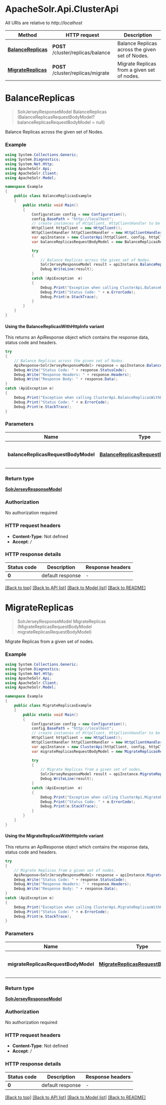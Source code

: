 # ApacheSolr.Api.ClusterApi

All URIs are relative to *http://localhost*

| Method | HTTP request | Description |
|--------|--------------|-------------|
| [**BalanceReplicas**](ClusterApi.md#balancereplicas) | **POST** /cluster/replicas/balance | Balance Replicas across the given set of Nodes. |
| [**MigrateReplicas**](ClusterApi.md#migratereplicas) | **POST** /cluster/replicas/migrate | Migrate Replicas from a given set of nodes. |

<a id="balancereplicas"></a>
# **BalanceReplicas**
> SolrJerseyResponseModel BalanceReplicas (BalanceReplicasRequestBodyModel? balanceReplicasRequestBodyModel = null)

Balance Replicas across the given set of Nodes.

### Example
```csharp
using System.Collections.Generic;
using System.Diagnostics;
using System.Net.Http;
using ApacheSolr.Api;
using ApacheSolr.Client;
using ApacheSolr.Model;

namespace Example
{
    public class BalanceReplicasExample
    {
        public static void Main()
        {
            Configuration config = new Configuration();
            config.BasePath = "http://localhost";
            // create instances of HttpClient, HttpClientHandler to be reused later with different Api classes
            HttpClient httpClient = new HttpClient();
            HttpClientHandler httpClientHandler = new HttpClientHandler();
            var apiInstance = new ClusterApi(httpClient, config, httpClientHandler);
            var balanceReplicasRequestBodyModel = new BalanceReplicasRequestBodyModel?(); // BalanceReplicasRequestBodyModel? | Contains user provided parameters (optional) 

            try
            {
                // Balance Replicas across the given set of Nodes.
                SolrJerseyResponseModel result = apiInstance.BalanceReplicas(balanceReplicasRequestBodyModel);
                Debug.WriteLine(result);
            }
            catch (ApiException  e)
            {
                Debug.Print("Exception when calling ClusterApi.BalanceReplicas: " + e.Message);
                Debug.Print("Status Code: " + e.ErrorCode);
                Debug.Print(e.StackTrace);
            }
        }
    }
}
```

#### Using the BalanceReplicasWithHttpInfo variant
This returns an ApiResponse object which contains the response data, status code and headers.

```csharp
try
{
    // Balance Replicas across the given set of Nodes.
    ApiResponse<SolrJerseyResponseModel> response = apiInstance.BalanceReplicasWithHttpInfo(balanceReplicasRequestBodyModel);
    Debug.Write("Status Code: " + response.StatusCode);
    Debug.Write("Response Headers: " + response.Headers);
    Debug.Write("Response Body: " + response.Data);
}
catch (ApiException e)
{
    Debug.Print("Exception when calling ClusterApi.BalanceReplicasWithHttpInfo: " + e.Message);
    Debug.Print("Status Code: " + e.ErrorCode);
    Debug.Print(e.StackTrace);
}
```

### Parameters

| Name | Type | Description | Notes |
|------|------|-------------|-------|
| **balanceReplicasRequestBodyModel** | [**BalanceReplicasRequestBodyModel?**](BalanceReplicasRequestBodyModel?.md) | Contains user provided parameters | [optional]  |

### Return type

[**SolrJerseyResponseModel**](SolrJerseyResponseModel.md)

### Authorization

No authorization required

### HTTP request headers

 - **Content-Type**: Not defined
 - **Accept**: */*


### HTTP response details
| Status code | Description | Response headers |
|-------------|-------------|------------------|
| **0** | default response |  -  |

[[Back to top]](#) [[Back to API list]](../README.md#documentation-for-api-endpoints) [[Back to Model list]](../README.md#documentation-for-models) [[Back to README]](../README.md)

<a id="migratereplicas"></a>
# **MigrateReplicas**
> SolrJerseyResponseModel MigrateReplicas (MigrateReplicasRequestBodyModel migrateReplicasRequestBodyModel)

Migrate Replicas from a given set of nodes.

### Example
```csharp
using System.Collections.Generic;
using System.Diagnostics;
using System.Net.Http;
using ApacheSolr.Api;
using ApacheSolr.Client;
using ApacheSolr.Model;

namespace Example
{
    public class MigrateReplicasExample
    {
        public static void Main()
        {
            Configuration config = new Configuration();
            config.BasePath = "http://localhost";
            // create instances of HttpClient, HttpClientHandler to be reused later with different Api classes
            HttpClient httpClient = new HttpClient();
            HttpClientHandler httpClientHandler = new HttpClientHandler();
            var apiInstance = new ClusterApi(httpClient, config, httpClientHandler);
            var migrateReplicasRequestBodyModel = new MigrateReplicasRequestBodyModel(); // MigrateReplicasRequestBodyModel | Contains user provided parameters

            try
            {
                // Migrate Replicas from a given set of nodes.
                SolrJerseyResponseModel result = apiInstance.MigrateReplicas(migrateReplicasRequestBodyModel);
                Debug.WriteLine(result);
            }
            catch (ApiException  e)
            {
                Debug.Print("Exception when calling ClusterApi.MigrateReplicas: " + e.Message);
                Debug.Print("Status Code: " + e.ErrorCode);
                Debug.Print(e.StackTrace);
            }
        }
    }
}
```

#### Using the MigrateReplicasWithHttpInfo variant
This returns an ApiResponse object which contains the response data, status code and headers.

```csharp
try
{
    // Migrate Replicas from a given set of nodes.
    ApiResponse<SolrJerseyResponseModel> response = apiInstance.MigrateReplicasWithHttpInfo(migrateReplicasRequestBodyModel);
    Debug.Write("Status Code: " + response.StatusCode);
    Debug.Write("Response Headers: " + response.Headers);
    Debug.Write("Response Body: " + response.Data);
}
catch (ApiException e)
{
    Debug.Print("Exception when calling ClusterApi.MigrateReplicasWithHttpInfo: " + e.Message);
    Debug.Print("Status Code: " + e.ErrorCode);
    Debug.Print(e.StackTrace);
}
```

### Parameters

| Name | Type | Description | Notes |
|------|------|-------------|-------|
| **migrateReplicasRequestBodyModel** | [**MigrateReplicasRequestBodyModel**](MigrateReplicasRequestBodyModel.md) | Contains user provided parameters |  |

### Return type

[**SolrJerseyResponseModel**](SolrJerseyResponseModel.md)

### Authorization

No authorization required

### HTTP request headers

 - **Content-Type**: Not defined
 - **Accept**: */*


### HTTP response details
| Status code | Description | Response headers |
|-------------|-------------|------------------|
| **0** | default response |  -  |

[[Back to top]](#) [[Back to API list]](../README.md#documentation-for-api-endpoints) [[Back to Model list]](../README.md#documentation-for-models) [[Back to README]](../README.md)

